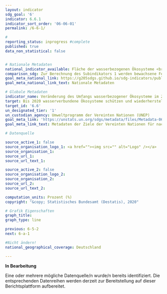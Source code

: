 ```yaml
---
layout: indicator
sdg_goal: '6'
indicator: 6.6.1
indicator_sort_order: '06-06-01'
permalink: /6-6-1/

#
reporting_status: inprogress #complete
published: true
data_non_statistical: false


# Nationale Metadaten
national_indicator_available: Fläche der wasserbezogenen Ökosysteme <br> Menge der Einleitung von Wasser in Flüsse <br> Gewässer mit guter Qualität
comparison_sdg: Zur Berechnung des Subindikators 1 werden bewachsene Feuchtgebiete nicht berücksichtigt. Desweiteren wird die jährliche Veränderung berechnet und nicht die Änderung des Fünfjahresmittels, wie in den internationalen Metadaten vorgeschlagen. Subindikator 3 entspricht der internationalen Metadatenbeschreibung.
goal_meta_national_link: https://g205sdgs.github.io/sdg-indicators/public/MetaDe/6.6.1.pdf
goal_meta_national_link_text: Nationale Metadaten

# Globale Metadaten
indicator_name: Veränderung des Umfangs wasserbezogener Ökosysteme im Zeitablauf
target: Bis 2020 wasserverbundene Ökosysteme schützen und wiederherstellen, darunter Berge, Wälder, Feuchtgebiete, Flüsse, Grundwasserleiter und Seen
target_id: '6.6'
un_designated_tier: '1'
un_custodian_agency: Umweltprogramm der Vereinten Nationen (UNEP)
goal_meta_link: 'https://unstats.un.org/sdgs/metadata/files/Metadata-06-06-01a.pdf'
goal_meta_link_text: Metadaten der Ziele der Vereinten Nationen für nachhaltige Entwicklung

# Datenquelle

source_active_1: false
source_organisation_logo_1: <a href=""><img src="" alt="Logo" /></a>
source_organisation_1:
source_url_1:
source_url_text_1:

source_active_2: false
source_organisation_logo_2:
source_organisation_2:
source_url_2:
source_url_text_2:

computation_units: Prozent (%)
copyright: "&copy; Statistisches Bundesamt (Destatis), 2020"

# Grafik Eigenschaften
graph_title:
graph_type: line

previous: 6-5-2
next: 6-a-1

#Nicht ändern!
national_geographical_coverage: Deutschland

---
```

**In Bearbeitung**

Eine oder mehrere mögliche Datenquelle/n wurde/n bereits identifiziert. Die entsprechenden Datenreihen werden derzeit zur Bereitstellung auf dieser Berichtsplattform aufbereitet.
